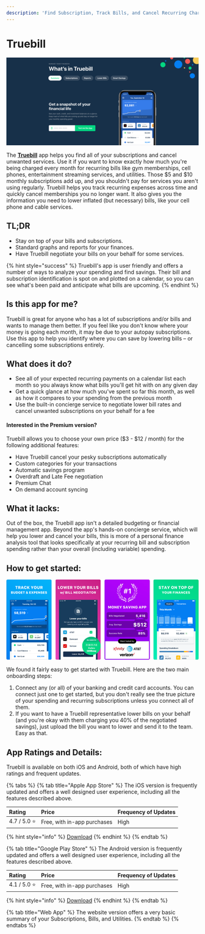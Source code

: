 ```yaml
---
description: 'Find Subscription, Track Bills, and Cancel Recurring Charges'
---
```


# Truebill

![Truebill Website](../.gitbook/assets/truebill-web.png)

The [**Truebill**](https://www.truebill.com/) app helps you find all of your subscriptions and cancel unwanted services. Use it if you want to know exactly how much you're being charged every month for recurring bills like gym memberships, cell phones, entertainment streaming services, and utilities. Those $5 and $10 monthly subscriptions add up, and you shouldn't pay for services you aren't using regularly. Truebill helps you track recurring expenses across time and quickly cancel memberships you no longer want. It also gives you the information you need to lower inflated \(but necessary\) bills, like your cell phone and cable services.

## TL;DR

* Stay on top of your bills and subscriptions.
* Standard graphs and reports for your finances.
* Have Truebill negotiate your bills on your behalf for some services.

{% hint style="success" %}
Truebill's app is user friendly and offers a number of ways to analyze your spending and find savings. Their bill and subscription identification is spot on and plotted on a calendar, so you can see what's been paid and anticipate what bills are upcoming.
{% endhint %}

## Is this app for me?

Truebill is great for anyone who has a lot of subscriptions and/or bills and wants to manage them better. If you feel like you don't know where your money is going each month, it may be due to your autopay subscriptions. Use this app to help you identify where you can save by lowering bills – or cancelling some subscriptions entirely.

## What does it do?

* See all of your expected recurring payments on a calendar list each month so you always know what bills you'll get hit with on any given day
* Get a quick glance at how much you've spent so far this month, as well as how it compares to your spending from the previous month
* Use the built-in concierge service to negotiate lower bill rates and cancel unwanted subscriptions on your behalf for a fee

#### Interested in the Premium version? 

Truebill allows you to choose your own price \($3 - $12 / month\) for the following additional features:

* Have Truebill cancel your pesky subscriptions automatically
* Custom categories for your transactions
* Automatic savings program
* Overdraft and Late Fee negotiation
* Premium Chat
* On demand account syncing

## What it lacks:

Out of the box, the Truebill app isn't a detailed budgeting or financial management app. Beyond the app's hands-on concierge service, which will help you lower and cancel your bills, this is more of a personal finance analysis tool that looks specifically at your recurring bill and subscription spending rather than your overall \(including variable\) spending.

## How to get started:

![Truebill App](../.gitbook/assets/truebill-app.png)

We found it fairly easy to get started with Truebill. Here are the two main onboarding steps:

1. Connect any \(or all\) of your banking and credit card accounts. You can connect just one to get started, but you don't really see the true picture of your spending and recurring subscriptions unless you connect all of them.
2. If you want to have a Truebill representative lower bills on your behalf \(and you're okay with them charging you 40% of the negotiated savings\), just upload the bill you want to lower and send it to the team. Easy as that.

## App Ratings and Details:

Truebill is available on both iOS and Android, both of which have high ratings and frequent updates.

{% tabs %}
{% tab title="Apple App Store" %}
The iOS version is frequently updated and offers a well designed user experience, including all the features described above. 

| Rating | Price | Frequency of Updates |
| :--- | :--- | :--- |
| 4.7 / 5.0 ⭐ | Free, with in-app purchases | High |

{% hint style="info" %}
[Download](https://itunes.apple.com/us/app/truebill-budget-bill-tracker/id1130616675?mt=8)
{% endhint %}
{% endtab %}

{% tab title="Google Play Store" %}
The Android version is frequently updated and offers a well designed user experience, including all the features described above. 

| Rating | Price | Frequency of Updates |
| :--- | :--- | :--- |
| 4.1 / 5.0 ⭐ | Free, with in-app purchases | High |

{% hint style="info" %}
[Download](https://play.google.com/store/apps/details?id=com.truebill&hl=en_US)
{% endhint %}
{% endtab %}

{% tab title="Web App" %}
The website version offers a very basic summary of your Subscriptions, Bills, and Utilities.
{% endtab %}
{% endtabs %}

